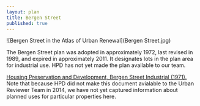 ```yaml
---
layout: plan
title: Bergen Street
published: true
---
```


![Bergen Street in the Atlas of Urban Renewal](Bergen Street.jpg)

The Bergen Street plan was adopted in approximately 1972, last revised in 1989, and expired in approximately 2011. It designates lots in the plan area for industrial use. HPD has not yet made the plan available to our team.

[Housing Preservation and Development, Bergen Street Industrial (1971).](https://www.nyc.gov/assets/hpd/downloads/pdfs/services/bergen-street-urp.pdf) Note that because HPD did not make this document avialable to the Urban Reviewer Team in 2014, we have not yet captured information about planned uses for particular properties here.
